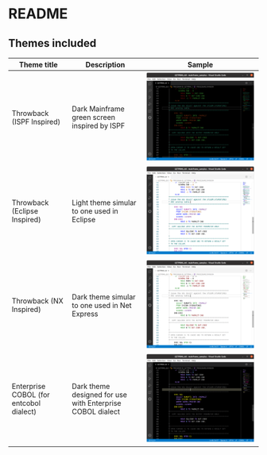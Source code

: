 # README

## Themes included

| Theme title                             | Description                                               | Sample |
|-----------------------------------------|-----------------------------------------------------------|--|
| Throwback (ISPF Inspired)               | Dark Mainframe green screen inspired by ISPF              | ![](images/sample_ispf.png) |
| Throwback (Eclipse Inspired)            | Light theme simular to one used in Eclipse                | ![](images/sample_eclipse.png) |
| Throwback (NX Inspired)                 | Dark theme simular to one used in Net Express             | ![](images/sample_nx.png) |
| Enterprise COBOL (for entcobol dialect) | Dark theme designed for use with Enterprise COBOL dialect |  ![](images/sample_entcobol.png) |
